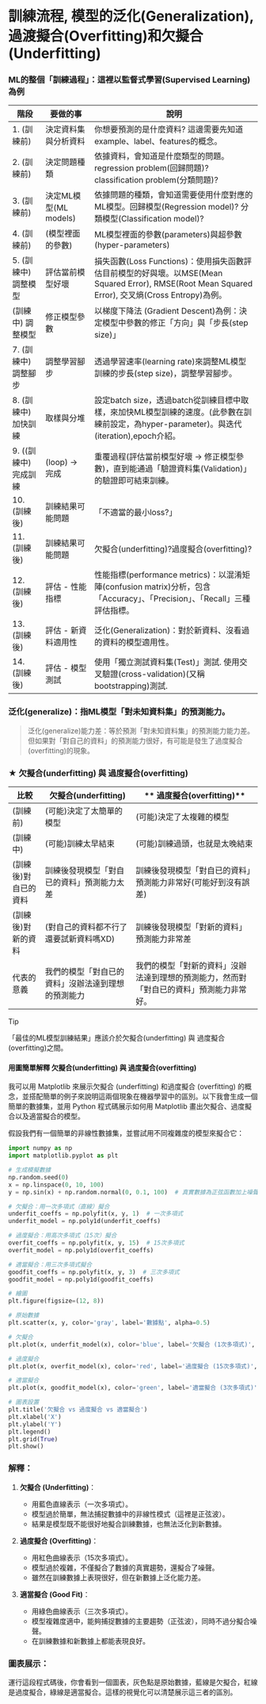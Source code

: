 # 訓練流程, 模型的泛化(Generalization),過渡擬合(Overfitting)和欠擬合(Underfitting)
### ML的整個「訓練過程」：這裡以監督式學習(Supervised Learning)為例

| **階段**   | **要做的事**  | **說明**                                  |
| ----------- | --------- | --------------------------------------- |
| 1. (訓練前)  | 決定資料集與分析資料      | 你想要預測的是什麼資料? 這邊需要先知道 example、label、features的概念。 |
| 2. (訓練前) | 決定問題種類   | 依據資料，會知道是什麼類型的問題。regression problem(回歸問題)? classification problem(分類問題)?          |
| 3. (訓練前)  | 決定ML模型(ML models)     | 依據問題的種類，會知道需要使用什麼對應的ML模型。回歸模型(Regression model)? 分類模型(Classification model)? |
| 4. (訓練前) | (模型裡面的參數)     | ML模型裡面的參數(parameters)與超參數(hyper-parameters)   |
| 5. (訓練中) 調整模型  | 評估當前模型好壞    | 損失函數(Loss Functions)：使用損失函數評估目前模型的好與壞。以MSE(Mean Squared Error), RMSE(Root Mean Squared Error), 交叉熵(Cross Entropy)為例。 |
| (訓練中) 調整模型  | 修正模型參數    | 以梯度下降法 (Gradient Descent)為例：決定模型中參數的修正「方向」與「步長(step size)」 |
| 7. (訓練中) 調整腳步 | 調整學習腳步 | 透過學習速率(learning rate)來調整ML模型訓練的步長(step size)，調整學習腳步。|
| 8. (訓練中) 加快訓練 | 取樣與分堆 | 設定batch size，透過batch從訓練目標中取樣，來加快ML模型訓練的速度。(此參數在訓練前設定，為hyper-parameter)。與迭代(iteration),epoch介紹。 |
| 9. ((訓練中) 完成訓練 | (loop) -> 完成 | 重覆過程(評估當前模型好壞 -> 修正模型參數)，直到能通過「驗證資料集(Validation)」的驗證即可結束訓練。 |
| 10. (訓練後) | 訓練結果可能問題 | 「不適當的最小loss?」 |
| 11. (訓練後) | 訓練結果可能問題 | 欠擬合(underfitting)?過度擬合(overfitting)?  |
| 12. (訓練後) | 評估 - 性能指標 | 性能指標(performance metrics)：以混淆矩陣(confusion matrix)分析，包含「Accuracy」、「Precision」、「Recall」三種評估指標。  |
| 13. (訓練後) | 評估 - 新資料適用性 | 泛化(Generalization)：對於新資料、沒看過的資料的模型適用性。 |
| 14. (訓練後) | 評估 - 模型測試 | 使用「獨立測試資料集(Test)」測試. 使用交叉驗證(cross-validation)(又稱bootstrapping)測試. |

### 泛化(generalize)：指ML模型「對未知資料集」的預測能力。

> 泛化(generalize)能力差：等於預測「對未知資料集」的預測能力能力差。  
> 但如果對「對自己的資料」的預測能力很好，有可能是發生了過度擬合(overfitting)的現象。

### ★ 欠擬合(underfitting) 與 過度擬合(overfitting)


| **比較**   | **‌ 欠擬合(underfitting)**  | ** 過度擬合(overfitting)** |
| ----------- | --------- | --------------------------------------- |
| (訓練前) | (可能)決定了太簡單的模型 | (可能)決定了太複雜的模型 |
| (訓練中) | (可能)訓練太早結束 | (可能)訓練過頭，也就是太晚結束 |
| (訓練後)對自已的資料 | 訓練後發現模型「對自已的資料」預測能力太差 | 訓練後發現模型「對自已的資料」預測能力非常好(可能好到沒有誤差) |
| (訓練後)對新的資料 | (對自己的資料都不行了還要試新資料嗎XD) | 訓練後發現模型「對新的資料」預測能力非常差 |
| 代表的意義 | 我們的模型「對自已的資料」沒辦法達到理想的預測能力 | 我們的模型「對新的資料」沒辦法達到理想的預測能力，然而對「對自已的資料」預測能力非常好。 |

> [!TIP]
> 「最佳的ML模型訓練結果」應該介於欠擬合(underfitting) 與 過度擬合(overfitting)之間。

#### 用圖簡單解釋 欠擬合(underfitting) 與 過度擬合(overfitting)

我可以用 Matplotlib 來展示欠擬合 (underfitting) 和過度擬合 (overfitting) 的概念，並搭配簡單的例子來說明這兩個現象在機器學習中的區別。以下我會生成一個簡單的數據集，並用 Python 程式碼展示如何用 Matplotlib 畫出欠擬合、過度擬合以及適當擬合的模型。

假設我們有一個簡單的非線性數據集，並嘗試用不同複雜度的模型來擬合它：

```python
import numpy as np
import matplotlib.pyplot as plt

# 生成模擬數據
np.random.seed(0)
x = np.linspace(0, 10, 100)
y = np.sin(x) + np.random.normal(0, 0.1, 100)  # 真實數據為正弦函數加上噪聲

# 欠擬合：用一次多項式（直線）擬合
underfit_coeffs = np.polyfit(x, y, 1)  # 一次多項式
underfit_model = np.poly1d(underfit_coeffs)

# 過度擬合：用高次多項式（15次）擬合
overfit_coeffs = np.polyfit(x, y, 15)  # 15次多項式
overfit_model = np.poly1d(overfit_coeffs)

# 適當擬合：用三次多項式擬合
goodfit_coeffs = np.polyfit(x, y, 3)  # 三次多項式
goodfit_model = np.poly1d(goodfit_coeffs)

# 繪圖
plt.figure(figsize=(12, 8))

# 原始數據
plt.scatter(x, y, color='gray', label='數據點', alpha=0.5)

# 欠擬合
plt.plot(x, underfit_model(x), color='blue', label='欠擬合 (1次多項式)', linewidth=2)

# 過度擬合
plt.plot(x, overfit_model(x), color='red', label='過度擬合 (15次多項式)', linewidth=2)

# 適當擬合
plt.plot(x, goodfit_model(x), color='green', label='適當擬合 (3次多項式)', linewidth=2)

# 圖表設置
plt.title('欠擬合 vs 過度擬合 vs 適當擬合')
plt.xlabel('X')
plt.ylabel('Y')
plt.legend()
plt.grid(True)
plt.show()
```

### 解釋：
1. **欠擬合 (Underfitting)**：
   - 用藍色直線表示（一次多項式）。
   - 模型過於簡單，無法捕捉數據中的非線性模式（這裡是正弦波）。
   - 結果是模型既不能很好地擬合訓練數據，也無法泛化到新數據。

2. **過度擬合 (Overfitting)**：
   - 用紅色曲線表示（15次多項式）。
   - 模型過於複雜，不僅擬合了數據的真實趨勢，還擬合了噪聲。
   - 雖然在訓練數據上表現很好，但在新數據上泛化能力差。

3. **適當擬合 (Good Fit)**：
   - 用綠色曲線表示（三次多項式）。
   - 模型複雜度適中，能夠捕捉數據的主要趨勢（正弦波），同時不過分擬合噪聲。
   - 在訓練數據和新數據上都能表現良好。

### 圖表展示：
運行這段程式碼後，你會看到一個圖表，灰色點是原始數據，藍線是欠擬合，紅線是過度擬合，綠線是適當擬合。這樣的視覺化可以清楚展示這三者的區別。

